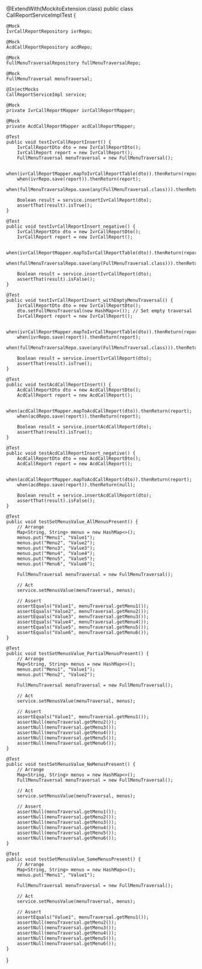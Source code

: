 @ExtendWith(MockitoExtension.class)
public class CallReportServiceImplTest {

    @Mock
    IvrCallReportRepository ivrRepo;

    @Mock
    AcdCallReportRepository acdRepo;

    @Mock
    FullMenuTraversalRepository fullMenuTraversalRepo;

    @Mock
    FullMenuTraversal menuTraversal;

    @InjectMocks
    CallReportServiceImpl service;

    @Mock
    private IvrCallReportMapper ivrCallReportMapper;

    @Mock
    private AcdCallReportMapper acdCallReportMapper;

    @Test
    public void testIvrCallReportInsert() {
        IvrCallReportDto dto = new IvrCallReportDto();
        IvrCallReport report = new IvrCallReport();
        FullMenuTraversal menuTraversal = new FullMenuTraversal();

        when(ivrCallReportMapper.mapToIvrCallReportTable(dto)).thenReturn(report);
        when(ivrRepo.save(report)).thenReturn(report);
        when(fullMenuTraversalRepo.save(any(FullMenuTraversal.class))).thenReturn(menuTraversal);

        Boolean result = service.insertIvrCallReport(dto);
        assertThat(result).isTrue();
    }

    @Test
    public void testIvrCallReportInsert_negative() {
        IvrCallReportDto dto = new IvrCallReportDto();
        IvrCallReport report = new IvrCallReport();

        when(ivrCallReportMapper.mapToIvrCallReportTable(dto)).thenReturn(report);
        when(fullMenuTraversalRepo.save(any(FullMenuTraversal.class))).thenReturn(null);

        Boolean result = service.insertIvrCallReport(dto);
        assertThat(result).isFalse();
    }

    @Test
    public void testIvrCallReportInsert_withEmptyMenuTraversal() {
        IvrCallReportDto dto = new IvrCallReportDto();
        dto.setFullMenuTraversal(new HashMap<>()); // Set empty traversal
        IvrCallReport report = new IvrCallReport();

        when(ivrCallReportMapper.mapToIvrCallReportTable(dto)).thenReturn(report);
        when(ivrRepo.save(report)).thenReturn(report);
        when(fullMenuTraversalRepo.save(any(FullMenuTraversal.class))).thenReturn(menuTraversal);

        Boolean result = service.insertIvrCallReport(dto);
        assertThat(result).isTrue();
    }

    @Test
    public void testAcdCallReportInsert() {
        AcdCallReportDto dto = new AcdCallReportDto();
        AcdCallReport report = new AcdCallReport();

        when(acdCallReportMapper.mapToAcdCallReport(dto)).thenReturn(report);
        when(acdRepo.save(report)).thenReturn(report);

        Boolean result = service.insertAcdCallReport(dto);
        assertThat(result).isTrue();
    }

    @Test
    public void testAcdCallReportInsert_negative() {
        AcdCallReportDto dto = new AcdCallReportDto();
        AcdCallReport report = new AcdCallReport();

        when(acdCallReportMapper.mapToAcdCallReport(dto)).thenReturn(report);
        when(acdRepo.save(report)).thenReturn(null);

        Boolean result = service.insertAcdCallReport(dto);
        assertThat(result).isFalse();
    }

    @Test
    public void testSetMenusValue_AllMenusPresent() {
        // Arrange
        Map<String, String> menus = new HashMap<>();
        menus.put("Menu1", "Value1");
        menus.put("Menu2", "Value2");
        menus.put("Menu3", "Value3");
        menus.put("Menu4", "Value4");
        menus.put("Menu5", "Value5");
        menus.put("Menu6", "Value6");

        FullMenuTraversal menuTraversal = new FullMenuTraversal();

        // Act
        service.setMenusValue(menuTraversal, menus);

        // Assert
        assertEquals("Value1", menuTraversal.getMenu1());
        assertEquals("Value2", menuTraversal.getMenu2());
        assertEquals("Value3", menuTraversal.getMenu3());
        assertEquals("Value4", menuTraversal.getMenu4());
        assertEquals("Value5", menuTraversal.getMenu5());
        assertEquals("Value6", menuTraversal.getMenu6());
    }

    @Test
    public void testSetMenusValue_PartialMenusPresent() {
        // Arrange
        Map<String, String> menus = new HashMap<>();
        menus.put("Menu1", "Value1");
        menus.put("Menu2", "Value2");

        FullMenuTraversal menuTraversal = new FullMenuTraversal();

        // Act
        service.setMenusValue(menuTraversal, menus);

        // Assert
        assertEquals("Value1", menuTraversal.getMenu1());
        assertNull(menuTraversal.getMenu2());
        assertNull(menuTraversal.getMenu3());
        assertNull(menuTraversal.getMenu4());
        assertNull(menuTraversal.getMenu5());
        assertNull(menuTraversal.getMenu6());
    }

    @Test
    public void testSetMenusValue_NoMenusPresent() {
        // Arrange
        Map<String, String> menus = new HashMap<>();
        FullMenuTraversal menuTraversal = new FullMenuTraversal();

        // Act
        service.setMenusValue(menuTraversal, menus);

        // Assert
        assertNull(menuTraversal.getMenu1());
        assertNull(menuTraversal.getMenu2());
        assertNull(menuTraversal.getMenu3());
        assertNull(menuTraversal.getMenu4());
        assertNull(menuTraversal.getMenu5());
        assertNull(menuTraversal.getMenu6());
    }

    @Test
    public void testSetMenusValue_SomeMenusPresent() {
        // Arrange
        Map<String, String> menus = new HashMap<>();
        menus.put("Menu1", "Value1");

        FullMenuTraversal menuTraversal = new FullMenuTraversal();

        // Act
        service.setMenusValue(menuTraversal, menus);

        // Assert
        assertEquals("Value1", menuTraversal.getMenu1());
        assertNull(menuTraversal.getMenu2());
        assertNull(menuTraversal.getMenu3());
        assertNull(menuTraversal.getMenu4());
        assertNull(menuTraversal.getMenu5());
        assertNull(menuTraversal.getMenu6());
    }
}
